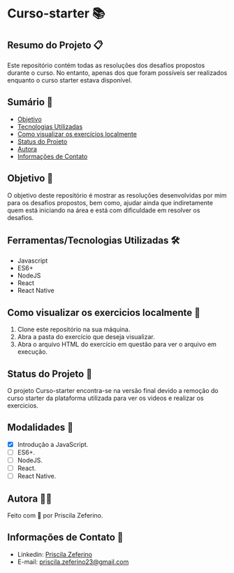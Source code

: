 # Curso-starter 📚

## Resumo do Projeto 📋
Este repositório contém todas as resoluções dos desafios propostos durante o curso. No entanto, apenas dos que foram possíveis ser realizados enquanto o curso starter estava disponível.

## Sumário 📑
- [Objetivo](#objetivo)
- [Tecnologias Utilizadas](#tecnologias-utilizadas)
- [Como visualizar os exercícios localmente](#como-visualizar-os-exercícios-localmente)
- [Status do Projeto](#status-do-projeto)
- [Autora](#autora)
- [Informações de Contato](#informações-de-contato)

## Objetivo 🎯
O objetivo deste repositório é mostrar as resoluções desenvolvidas por mim para os desafios propostos, bem como, ajudar ainda que indiretamente quem está iniciando na área e está com dificuldade em resolver os desafios.

## Ferramentas/Tecnologias Utilizadas 🛠️
- Javascript
- ES6+
- NodeJS
- React
- React Native

## Como visualizar os exercicios localmente 📢
1. Clone este repositório na sua máquina.
2. Abra a pasta do exercício que deseja visualizar.
3. Abra o arquivo HTML do exercício em questão para ver o arquivo em execução.

## Status do Projeto 🚀
O projeto Curso-starter encontra-se na versão final devido a remoção do curso starter da plataforma utilizada para ver os videos e realizar os exercicios.

## Modalidades 📌
- [X] Introdução a JavaScript.
- [ ] ES6+.
- [ ] NodeJS.
- [ ] React.
- [ ] React Native.

## Autora 👧🏻

Feito com 🧡 por Priscila Zeferino.

## Informações de Contato 📧

- Linkedin: [Priscila Zeferino](https://www.linkedin.com/in/priscila-zeferino-594b5b175/)
- E-mail: priscila.zeferino23@gmail.com
